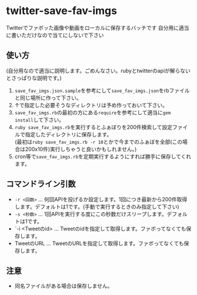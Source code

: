 # twitter-save-fav-imgs
Twitterでファボッた画像や動画をローカルに保存するバッチです
自分用に適当に書いただけなので当てにしないで下さい

## 使い方
(自分用なので適当に説明します。ごめんなさい。rubyとtwitterのapiが解らないとさっぱりな説明です。)
1. `save_fav_imgs.json.sample`を参考にして`save_fav_imgs.json`をrbファイルと同じ場所に作って下さい。
1. ↑で指定した必要そうなディレクトリは予め作っておいて下さい。
1. `save_fav_imgs.rb`の最初の方にある`require`を参考にして適当に`gem install`して下さい。
1. `ruby save_fav_imgs.rb`を実行するとふぁぼりを200件検索して設定ファイルで指定したディレクトリに保存します。  
(最初は`ruby save_fav_imgs.rb -r 10`とかで今までのふぁぼを全部(この場合は200x10件)実行しちゃうと良いかもしれません。)
1. cron等で`save_fav_imgs.rb`を定期実行するようにすれば勝手に保存してくれます。

## コマンドライン引数
* `-r <回数>` … 何回APIを投げるか設定します。1回につき最新から200件取得します。デフォルトは1です。(手動で実行するときのみ指定して下さい)
* `-s <秒数>` … 1回APIを実行する度にこの秒数だけスリープします。デフォルトは1です。
* `-i <Tweetのid> … Tweetのidを指定して取得します。ファボってなくても保存します。
* TweetのURL … TweetのURLを指定して取得します。ファボってなくても保存します。

## 注意
* 同名ファイルがある場合は保存しません。
